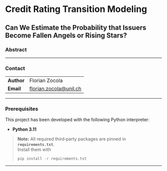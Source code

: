 # Credit Rating Transition Modeling

## Can We Estimate the Probability that Issuers Become Fallen Angels or Rising Stars?

### Abstract



---

### Contact
|            |                        |
|------------|------------------------|
| **Author** | Florian Zocola         |
| **Email**  | florian.zocola@unil.ch |

---

### Prerequisites
This project has been developed with the following Python interpreter:
- **Python 3.11**

> **Note:** All required third‑party packages are pinned in **`requirements.txt`**.  
> Install them with  
> ```bash
> pip install -r requirements.txt
> ```

---

